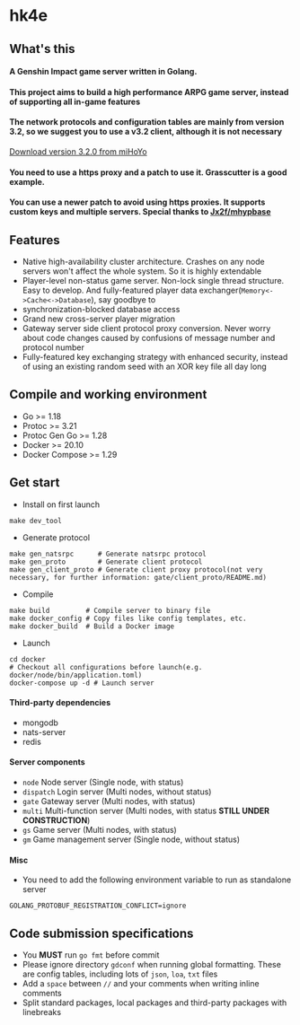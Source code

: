 # hk4e

## What's this

#### A Genshin Impact game server written in Golang.

#### This project aims to build a high performance ARPG game server, instead of supporting all in-game features

#### The network protocols and configuration tables are mainly from version 3.2, so we suggest you to use a v3.2 client, although it is not necessary

[Download version 3.2.0 from miHoYo](https://autopatchhk.yuanshen.com/client_app/download/pc_zip/20221024103618_h2e3o3zijYKEqHnQ/GenshinImpact_3.2.0.zip)

#### You need to use a https proxy and a patch to use it. Grasscutter is a good example.

#### You can use a newer patch to avoid using https proxies. It supports custom keys and multiple servers. Special thanks to [Jx2f/mhypbase](https://github.com/Jx2f/mhypbase)

## Features

* Native high-availability cluster architecture. Crashes on any node servers won't affect the whole system. So it is
  highly extendable
* Player-level non-status game server. Non-lock single thread structure. Easy to develop. And fully-featured player
  data exchanger(`Memory<->Cache<->Database`), say goodbye to
* synchronization-blocked database access
* Grand new cross-server player migration
* Gateway server side client protocol proxy conversion. Never worry about code changes caused by confusions of message
  number and protocol number
* Fully-featured key exchanging strategy with enhanced security, instead of using an existing random seed with an XOR
  key file all day long

## Compile and working environment

* Go >= 1.18
* Protoc >= 3.21
* Protoc Gen Go >= 1.28
* Docker >= 20.10
* Docker Compose >= 1.29

## Get start

* Install on first launch

```shell
make dev_tool
```

* Generate protocol

```shell
make gen_natsrpc      # Generate natsrpc protocol
make gen_proto        # Generate client protocol
make gen_client_proto # Generate client proxy protocol(not very necessary, for further information: gate/client_proto/README.md)
```

* Compile

```shell
make build         # Compile server to binary file
make docker_config # Copy files like config templates, etc.
make docker_build  # Build a Docker image
```

* Launch

```shell
cd docker
# Checkout all configurations before launch(e.g. docker/node/bin/application.toml)
docker-compose up -d # Launch server
```

#### Third-party dependencies

* mongodb
* nats-server
* redis

#### Server components

* `node` Node server (Single node, with status)
* `dispatch` Login server (Multi nodes, without status)
* `gate` Gateway server (Multi nodes, with status)
* `multi` Multi-function server (Multi nodes, with status **STILL UNDER CONSTRUCTION**)
* `gs` Game server (Multi nodes, with status)
* `gm` Game management server (Single node, without status)

#### Misc

* You need to add the following environment variable to run as standalone server

```shell
GOLANG_PROTOBUF_REGISTRATION_CONFLICT=ignore
```

## Code submission specifications

* You **MUST** run `go fmt` before commit
* Please ignore directory `gdconf` when running global formatting. These are config tables, including lots
  of `json`, `loa`, `txt` files
* Add a `space` between `//` and your comments when writing inline comments
* Split standard packages, local packages and third-party packages with linebreaks
